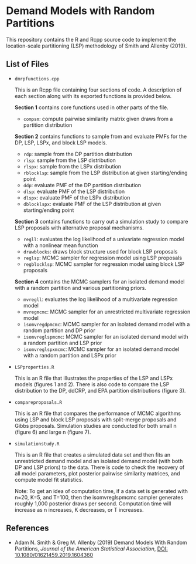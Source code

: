 # Demand Models with Random Partitions

This repository contains the R and Rcpp source code to implement the location-scale partitioning (LSP) methodology of Smith and Allenby (2019).

## List of Files 

- `dmrpfunctions.cpp`

  This is an Rcpp file containing four sections of code. A description of each section along with its exported functions is provided below.

  **Section 1** contains core functions used in other parts of the file. 
  - `compsm`: compute pairwise similarity matrix given draws from a partition distribution

  **Section 2** contains functions to sample from and evaluate PMFs for the DP, LSP, LSPx, and block LSP models.
  - `rdp`: sample from the DP partition distribution
  - `rlsp`: sample from the LSP distribution
  - `rlspx`: sample from the LSPx distribution
  - `rblocklsp`: sample from the LSP distribution at given starting/ending point
  - `ddp`: evaluate PMF of the DP partition distribution
  - `dlsp`: evaluate PMF of the LSP distribution
  - `dlspx`: evaluate PMF of the LSPx distribution
  - `dblocklspx`: evaluate PMF of the LSP distribution at given starting/ending point

  **Section 3** contains functions to carry out a simulation study to compare LSP proposals with alternative proposal mechanisms.
  - `regll`: evaluates the log likelihood of a univariate regression model with a nonlinear mean function
  - `drawblocks`: draws block structure used for block LSP proposals
  - `reglsp`: MCMC sampler for regression model using LSP proposals
  - `regblocklsp`: MCMC sampler for regression model using block LSP proposals

  **Section 4** contains the MCMC samplers for an isolated demand model with a random partition and various partitioning priors.
  - `mvregll`: evaluates the log likelihood of a multivariate regression model
  - `mvregmcmc`: MCMC sampler for an unrestricted multivariate regression model
  - `isomvregdpmcmc`: MCMC sampler for an isolated demand model with a random partition and DP prior
  - `isomvreglspmcmc`: MCMC sampler for an isolated demand model with a random partition and LSP prior
  - `isomvreglspxmcmc`: MCMC sampler for an isolated demand model with a random partition and LSPx prior

- `LSPproperties.R`

  This is an R file that illustrates the properties of the LSP and LSPx models (figures 1 and 2). There is also code to compare the LSP distribution to the DP, ddCRP, and EPA partition distributions (figure 3).

- `compareproposals.R`
 
  This is an R file that compares the performance of MCMC algorithms using LSP and block LSP proposals with split-merge proposals and Gibbs proposals. Simulation studies are conducted for both small n (figure 6) and large n (figure 7).

- `simulationstudy.R`

  This is an R file that creates a simulated data set and then fits an unrestricted demand model and an isolated demand model (with both DP and LSP priors) to the data. There is code to check the recovery of all model parameters, plot posterior pairwise similarity matrices, and compute model fit statistics.

  Note: To get an idea of computation time, if a data set is generated with n=20, K=5, and T=100, then the isomvreglspmcmc sampler generates roughly 1,000 posterior draws per second. Computation time will increase as n increases, K decreases, or T increases. 


## References
- Adam N. Smith & Greg M. Allenby (2019) Demand Models With Random Partitions, *Journal of the American Statistical Association*, [DOI: 10.1080/01621459.2019.1604360](https://doi.org/10.1080/01621459.2019.1604360)
